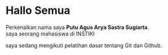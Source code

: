 # Hallo Semua
Perkenalkan nama saya **Putu Agus Arya Sastra Sugiarta**.\
saya seorang mahasiswa di INSTIKI

saya sedang mengikuti pelatihan dasar tentang Git dan Github.
